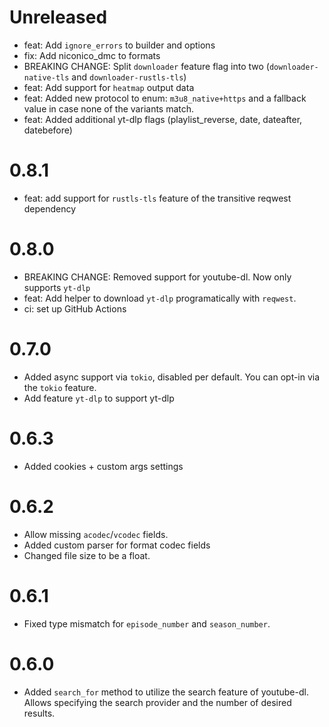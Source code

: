 # Unreleased
- feat: Add `ignore_errors` to builder and options
- fix: Add niconico_dmc to formats
- BREAKING CHANGE: Split `downloader` feature flag into two (`downloader-native-tls` and `downloader-rustls-tls`)
- feat: Add support for `heatmap` output data
- feat: Added new protocol to enum: `m3u8_native+https` and a fallback value in case none of the variants match.
- feat: Added additional yt-dlp flags (playlist_reverse, date, dateafter, datebefore)

# 0.8.1
- feat: add support for `rustls-tls` feature of the transitive reqwest dependency

# 0.8.0
- BREAKING CHANGE: Removed support for youtube-dl. Now only supports `yt-dlp`
- feat: Add helper to download `yt-dlp` programatically with `reqwest`.
- ci: set up GitHub Actions

# 0.7.0
- Added async support via `tokio`, disabled per default. You can opt-in via the `tokio` feature.
- Add feature `yt-dlp` to support yt-dlp

# 0.6.3
- Added cookies + custom args settings

# 0.6.2
- Allow missing `acodec`/`vcodec` fields.
- Added custom parser for format codec fields
- Changed file size to be a float.

# 0.6.1
- Fixed type mismatch for `episode_number` and `season_number`.

# 0.6.0
- Added `search_for` method to utilize the search feature of youtube-dl. Allows specifying the search provider and the number
of desired results.
